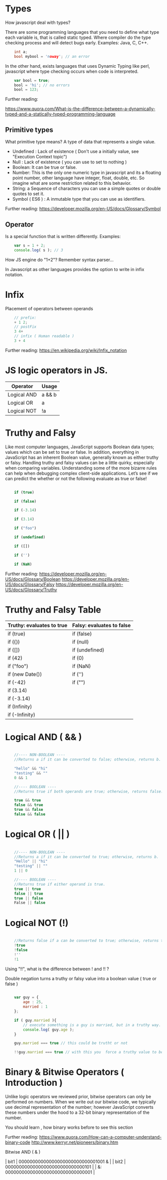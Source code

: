 # Types

How javascript deal with types? 

There are some programming languages that you need to define what type each variable is, that is called static typed. Where compiler do the type checking process and will detect bugs early. Examples: Java, C, C++.

```C
	int a;
	bool mybool = 'noway'; // an error
```

In the other hand, exists languages that uses Dynamic Typing like  perl, javascript where type checking occurs when code is interpreted.

```javascript
	var bool = true;
	bool = 'hi'; // no errors
	bool = 123;
```

Further reading:

https://www.quora.com/What-is-the-difference-between-a-dynamically-typed-and-a-statically-typed-programming-language


## Primitive types
What primitive type means?
A type of data that represents a single value.

- Undefined : Lack of existence ( Don't use a initially value, see "Execution Context topic")
- Null : Lack of existence ( you can use to set to nothing )
- Boolean: It can be true or false.
- Number: This is the only one numeric type in javascript and its a floating point number, other language have integer, float, double, etc. So imagine what are some restriction related to this behavior.
- String:  a Sequence of characters you can use a simple quotes or double quotes to set it.
- Symbol ( ES6 ) : A inmutable type that you can use as identifiers.

Further reading:
https://developer.mozilla.org/en-US/docs/Glossary/Symbol

## Operator
Is a special function that is written differently.
Examples:
```javascript
	var s = 1 + 2;
	console.log( s ); // 3
```

How JS engine do "1+2"?
Remember syntax parser...

In Javascript as other languages provides the option to write in infix notation.

# Infix
Placement of operators between operands 

```javascript
	// prefix:
	+ 1 2;
	// postFix
	3 4+
	// infix ( Human readable )
	3 + 4 
```

Further reading:
https://en.wikipedia.org/wiki/Infix_notation

# JS logic operators in JS.

|  Operator     | Usage		    |
| ------------- | ------------- |
| Logical AND  	| a  && b       |
| Logical OR	| a  || b       |
| Logical NOT   | !a            |

# Truthy and Falsy

 Like most computer languages, JavaScript supports Boolean data types; values which can be set to true or false. In addition, everything in JavaScript has an inherent Boolean value, generally known as either truthy or falsy. Handling truthy and falsy values can be a little quirky, especially when comparing variables. Understanding some of the more bizarre rules can help when debugging complex client-side applications. Let’s see if we can predict the whether or not the following evaluate as true or false!

```javascript
	
	if (true)

	if (false)

	if (-3.14)

	if (3.14)

	if ("foo")

	if (undefined)

	if ([])

	if ('')

	if (NaN)

```

Further reading:
https://developer.mozilla.org/en-US/docs/Glossary/Boolean
https://developer.mozilla.org/en-US/docs/Glossary/Falsy
https://developer.mozilla.org/en-US/docs/Glossary/Truthy


# Truthy and Falsy Table

|  Truthy: evaluates to true      | Falsy: evaluates to false		    |
| ------------- | ------------- |
| if (true) | if (false) |
| if ({}) | if (null) |
| if ([]) | if (undefined) |
| if (42) | if (0) |
| if ("foo") | if (NaN) |
| if (new Date()) | if ('') |
| if (-42) | if ("") |
| if (3.14) | |
| if (-3.14) | |
| if (Infinity) | |
| if (-Infinity) | |

# Logical AND ( && )

```javascript
	
	//---- NON-BOOLEAN ----
	//Returns a if it can be converted to false; otherwise, returns b.

	"hello" && "hi" 
	"testing" && ""
	0 && 1

	//---- BOOLEAN ----
	//Returns true if both operands are true; otherwise, returns false.

	true && true
	false && true
	true && false
	false && false

```

# Logical OR ( || )

```javascript
	
	//---- NON-BOOLEAN ----
	//Returns a if it can be converted to true; otherwise, returns b. 
	"Hello" || "hi"
	"testing" || ""
	1 || 0

	//---- BOOLEAN ----
	//Returns true if either operand is true.
	true || true
	false || true
	true || false
	False || false

```

# Logical NOT (!)

```javascript
	
	//Returns false if a can be converted to true; otherwise, returns true.
	!true
	!false
	!''
	!1

```

Using "!!", what is the difference between ! and !! ?

Double negation turns a truthy or falsy value into a boolean value ( true or false )

```javascript
	
	var guy = {
		age : 25,
		married : 1
	};

	if ( guy.married ){
		// execute something is a guy is married, but in a truthy way.
		console.log( guy.age );
	}

	guy.married === true // this could be trutht or not

	!!guy.married === true // with this you  force a truthy value to be a boolean value

```

# Binary & Bitwise Operators ( Introduction )

Unlike logic operators we reviewed prior, bitwise operators can only be performed on numbers. When we write out our bitwise code, we typically use decimal representation of the number; however JavaScript converts these numbers under the hood to a 32-bit binary representation of the number. 

You should learn , how binary works before to see this section

Further reading: 
https://www.quora.com/How-can-a-computer-understand-binary-code
http://www.kerryr.net/pioneers/binary.htm


Bitwise AND ( & )

| bit1 | 00000000000000000000000000001001 & |
| bit2 | 00000000000000000000000000000101   |
|    &:  00000000000000000000000000000001   |